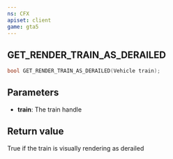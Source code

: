 ```yaml
---
ns: CFX
apiset: client
game: gta5
---
```

## GET_RENDER_TRAIN_AS_DERAILED

```c
bool GET_RENDER_TRAIN_AS_DERAILED(Vehicle train);
```

## Parameters
* **train**: The train handle

## Return value
True if the train is visually rendering as derailed